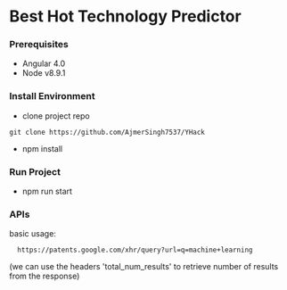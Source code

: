 # Best Hot Technology Predictor

### Prerequisites
  - Angular 4.0 
  - Node v8.9.1

### Install Environment
  - clone project repo
  ```
  git clone https://github.com/AjmerSingh7537/YHack
  ```
  - npm install
### Run Project
  - npm run start
  
### APIs
basic usage:
```
  https://patents.google.com/xhr/query?url=q=machine+learning
```
(we can use the headers 'total_num_results' to retrieve number of results from the response)
